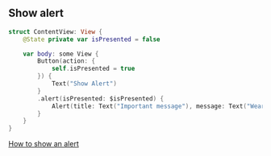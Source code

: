 ## Show alert

```swift
struct ContentView: View {
    @State private var isPresented = false

    var body: some View {
        Button(action: {
            self.isPresented = true
        }) {
            Text("Show Alert")
        }
        .alert(isPresented: $isPresented) {
            Alert(title: Text("Important message"), message: Text("Wear sunscreen"), dismissButton: .default(Text("Got it!")))
        }
    }
}
```

[How to show an alert](https://www.hackingwithswift.com/quick-start/swiftui/how-to-show-an-alert)
